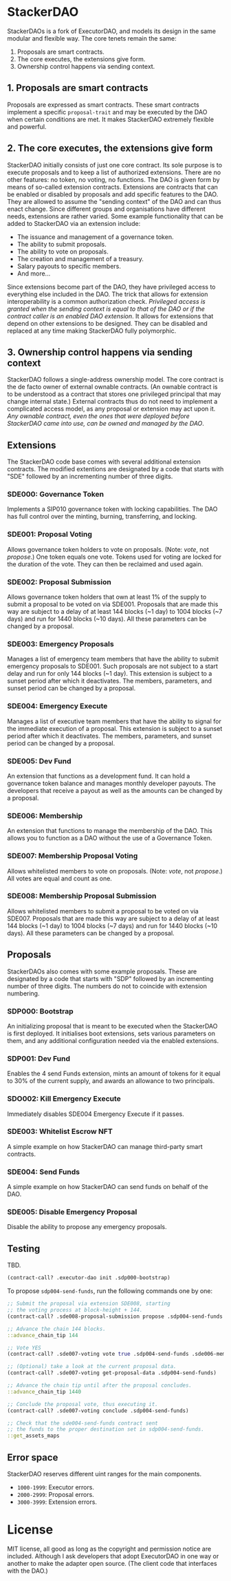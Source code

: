 # StackerDAO

StackerDAOs is a fork of ExecutorDAO, and models its design in the same modular and flexible way. The core tenets remain the same:

1. Proposals are smart contracts.
2. The core executes, the extensions give form.
3. Ownership control happens via sending context.

## 1. Proposals are smart contracts

Proposals are expressed as smart contracts. These smart contracts implement a specific `proposal-trait` and may be executed by the DAO when certain conditions are met. It makes StackerDAO extremely flexible and powerful.

## 2. The core executes, the extensions give form

StackerDAO initially consists of just one core contract. Its sole purpose is to execute proposals and to keep a list of authorized extensions. There are no other features: no token, no voting, no functions. The DAO is given form by means of so-called extension contracts. Extensions are contracts that can be enabled or disabled by proposals and add specific features to the DAO. They are allowed to assume the "sending context" of the DAO and can thus enact change. Since different groups and organisations have different needs, extensions are rather varied. Some example functionality that can be added to StackerDAO via an extension include:

- The issuance and management of a governance token.
- The ability to submit proposals.
- The ability to vote on proposals.
- The creation and management of a treasury.
- Salary payouts to specific members.
- And more...

Since extensions become part of the DAO, they have privileged access to everything else included in the DAO. The trick that allows for extension interoperability is a common authorization check. *Privileged access is granted when the sending context is equal to that of the DAO or if the contract caller is an enabled DAO extension*. It allows for extensions that depend on other extensions to be designed. They can be disabled and replaced at any time making StackerDAO fully polymorphic.

## 3. Ownership control happens via sending context

StackerDAO follows a single-address ownership model. The core contract is the de facto owner of external ownable contracts. (An ownable contract is to be understood as a contract that stores one privileged principal that may change internal state.) External contracts thus do not need to implement a complicated access model, as any proposal or extension may act upon it. *Any ownable contract, even the ones that were deployed before StackerDAO came into use, can be owned and managed by the DAO*.

## Extensions

The StackerDAO code base comes with several additional extension contracts. The modified extentions are designated by a code that starts with "SDE" followed by an incrementing number of three digits.

### SDE000: Governance Token

Implements a SIP010 governance token with locking capabilities. The DAO has full control over the minting, burning, transferring, and locking.

### SDE001: Proposal Voting

Allows governance token holders to vote on proposals. (Note: *vote*, not *propose*.) One token equals one vote. Tokens used for voting are locked for the duration of the vote. They can then be reclaimed and used again. 

### SDE002: Proposal Submission

Allows governance token holders that own at least 1% of the supply to submit a proposal to be voted on via SDE001. Proposals that are made this way are subject to a delay of at least 144 blocks (~1 day) to 1004 blocks (~7 days) and run for 1440 blocks (~10 days). All these parameters can be changed by a proposal.

### SDE003: Emergency Proposals

Manages a list of emergency team members that have the ability to submit emergency proposals to SDE001. Such proposals are not subject to a start delay and run for only 144 blocks (~1 day). This extension is subject to a sunset period after which it deactivates. The members, parameters, and sunset period can be changed by a proposal.

### SDE004: Emergency Execute

Manages a list of executive team members that have the ability to signal for the immediate execution of a proposal. This extension is subject to a sunset period after which it deactivates. The members, parameters, and sunset period can be changed by a proposal.

### SDE005: Dev Fund

An extension that functions as a development fund. It can hold a governance token balance and manages monthly developer payouts. The developers that receive a payout as well as the amounts can be changed by a proposal.

### SDE006: Membership

An extension that functions to manage the membership of the DAO. This allows you to function as a DAO without the use of a Governance Token.

### SDE007: Membership Proposal Voting

Allows whitelisted members to vote on proposals. (Note: *vote*, not *propose*.) All votes are equal and count as one. 

### SDE008: Membership Proposal Submission

Allows whitelisted members to submit a proposal to be voted on via SDE007. Proposals that are made this way are subject to a delay of at least 144 blocks (~1 day) to 1004 blocks (~7 days) and run for 1440 blocks (~10 days). All these parameters can be changed by a proposal.

## Proposals

StackerDAOs also comes with some example proposals. These are designated by a code that starts with "SDP" followed by an incrementing number of three digits. The numbers do not to coincide with extension numbering.

### SDP000: Bootstrap

An initializing proposal that is meant to be executed when the StackerDAO is first deployed. It initialises boot extensions, sets various parameters on them, and any additional configuration needed via the enabled extensions.

### SDP001: Dev Fund

Enables the 4 send Funds extension, mints an amount of tokens for it equal to 30% of the current supply, and awards an allowance to two principals.

### SDO002: Kill Emergency Execute

Immediately disables SDE004 Emergency Execute if it passes.

### SDE003: Whitelist Escrow NFT

A simple example on how StackerDAO can manage third-party smart contracts.

### SDE004: Send Funds

A simple example on how StackerDAO can send funds on behalf of the DAO.

### SDE005: Disable Emergency Proposal

Disable the ability to propose any emergency proposals.

## Testing

TBD.

```clojure
(contract-call? .executor-dao init .sdp000-bootstrap)
```

To propose `sdp004-send-funds`, run the following commands one by one:

```clojure
;; Submit the proposal via extension SDE008, starting
;; the voting process at block-height + 144.
(contract-call? .sde008-proposal-submission propose .sdp004-send-funds (+ block-height u144) .sde006-membership)

;; Advance the chain 144 blocks.
::advance_chain_tip 144

;; Vote YES
(contract-call? .sde007-voting vote true .sdp004-send-funds .sde006-membership)

;; (Optional) take a look at the current proposal data.
(contract-call? .sde007-voting get-proposal-data .sdp004-send-funds)

;; Advance the chain tip until after the proposal concludes.
::advance_chain_tip 1440

;; Conclude the proposal vote, thus executing it.
(contract-call? .sde007-voting conclude .sdp004-send-funds)

;; Check that the sde004-send-funds contract sent
;; the funds to the proper destination set in sdp004-send-funds.
::get_assets_maps
```

## Error space

StackerDAO reserves different uint ranges for the main components.

- `1000-1999`: Executor errors.
- `2000-2999`: Proposal errors.
- `3000-3999`: Extension errors.

# License

MIT license, all good as long as the copyright and permission notice are included. Although I ask developers that adopt ExecutorDAO in one way or another to make the adapter open source. (The client code that interfaces with the DAO.)
